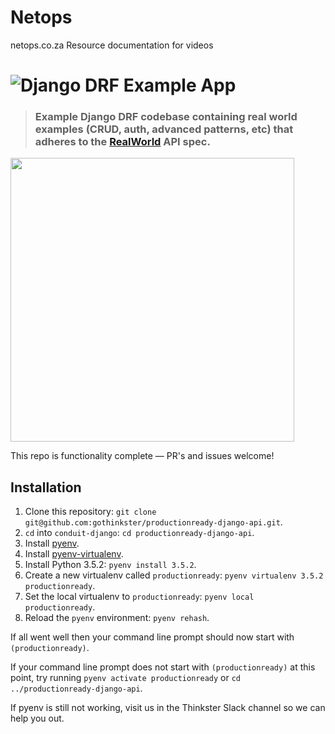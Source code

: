 # Netops
netops.co.za Resource documentation for videos


# ![Django DRF Example App](project-logo.png)

> ### Example Django DRF codebase containing real world examples (CRUD, auth, advanced patterns, etc) that adheres to the [RealWorld](https://github.com/gothinkster/realworld-example-apps) API spec.

<a href="https://thinkster.io/tutorials/django-json-api" target="_blank"><img width="454" src="https://raw.githubusercontent.com/gothinkster/realworld/master/media/learn-btn-hr.png" /></a>

This repo is functionality complete — PR's and issues welcome!

## Installation

1. Clone this repository: `git clone git@github.com:gothinkster/productionready-django-api.git`.
2. `cd` into `conduit-django`: `cd productionready-django-api`.
3. Install [pyenv](https://github.com/yyuu/pyenv#installation).
4. Install [pyenv-virtualenv](https://github.com/yyuu/pyenv-virtualenv#installation).
5. Install Python 3.5.2: `pyenv install 3.5.2`.
6. Create a new virtualenv called `productionready`: `pyenv virtualenv 3.5.2 productionready`.
7. Set the local virtualenv to `productionready`: `pyenv local productionready`.
8. Reload the `pyenv` environment: `pyenv rehash`.

If all went well then your command line prompt should now start with `(productionready)`.

If your command line prompt does not start with `(productionready)` at this point, try running `pyenv activate productionready` or `cd ../productionready-django-api`.

If pyenv is still not working, visit us in the Thinkster Slack channel so we can help you out.